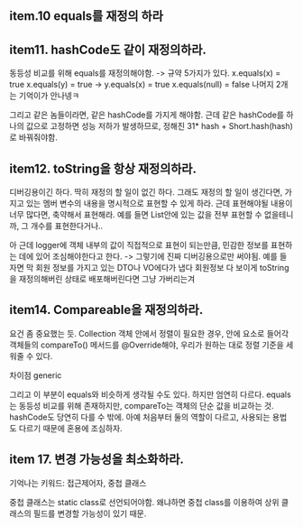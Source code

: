  
## item.10 equals를 재정의 하라
## item11. hashCode도 같이 재정의하라.

동등성 비교를 위해 equals를 재정의해야함.
-> 규약 5가지가 있다.
x.equals(x) = true
x.equals(y) = true -> y.equals(x) = true
x.equals(null) = false
나머지 2개는 기억이가 안나넹ㅋ

그리고 같은 놈들이라면, 같은 hashCode를 가지게 해야함.
근데 같은 hashCode를 하나의 값으로 고정하면 성능 저하가 발생하므로, 정해진 31* hash + Short.hash(hash)로 바꿔줘야함.


## item12. toString을 항상 재정의하라.
디버깅용이긴 하다.
딱히 재정의 할 일이 없긴 하다.
그래도 재정의 할 일이 생긴다면, 가지고 있는 멤버 변수의 내용을 명시적으로 표현할 수 있게 하라.
근데 표현해야될 내용이 너무 많다면, 축약해서 표현해라. 예를 들면 List안에 있는 값을 전부 표현할 수 없을테니까, 그 개수를 표현한다거나..

아 근데 logger에 객체 내부의 값이 직접적으로 표현이 되는만큼, 민감한 정보를 표현하는 데에 있어 조심해야한다고 한다.
-> 그렇기에 진짜 디버깅용으로만 써야됨. 예를 들자면 막 회원 정보를 가지고 있는 DTO나 VO에다가 냅다 회원정보 다 보이게 toString을 재정의해버린 상태로 배포해버린다면 그냥 가버리는겨


## item14. Compareable을 재정의하라.

요건 좀 중요했는 듯. Collection 객체 안에서 정렬이 필요한 경우, 안에 요소로 들어각 객체들의 compareTo() 메서드를 @Override해야, 우리가 원하는 대로 정렬 기준을 세워줄 수 있다.

차이점 
generic 

그리고 이 부분이 equals와 비슷하게 생각될 수도 있다. 하지만 엄연히 다르다. equals는 동등성 비교를 위해 존재하지만, compareTo는 객체의 단순 값을 비교하는 것. hashCode도 당연히 다를 수 밖에. 아예 처음부터 둘의 역할이 다르고, 사용되는 용법도 다르기 때문에 혼용에 조심하자.


## item 17. 변경 가능성을 최소화하라.
기억나는 키워드: 접근제어자, 중첩 클래스

중첩 클래스는 static class로 선언되어야함.
왜냐하면 중첩 class를 이용하여 상위 클래스의 필드를 변경할 가능성이 있기 때문.

